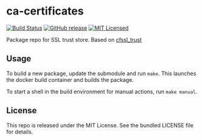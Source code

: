 ca-certificates
==========

[![Build Status](https://img.shields.io/travis/com/amylum/ca-certificates.svg)](https://travis-ci.com/amylum/ca-certificates)
[![GitHub release](https://img.shields.io/github/release/amylum/ca-certificates.svg)](https://github.com/amylum/ca-certificates/releases)
[![MIT Licensed](https://img.shields.io/badge/license-MIT-green.svg)](https://tldrlegal.com/license/mit-license)

Package repo for SSL trust store. Based on [cfssl_trust](https://github.com/cloudflare/cfssl_trust)

## Usage

To build a new package, update the submodule and run `make`. This launches the docker build container and builds the package.

To start a shell in the build environment for manual actions, run `make manual`.

## License

This repo is released under the MIT License. See the bundled LICENSE file for details.

